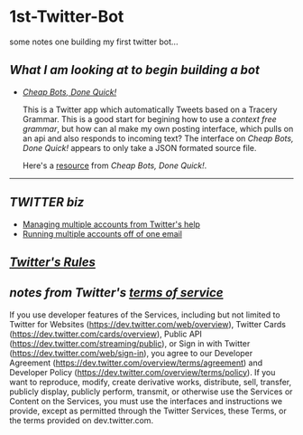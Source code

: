 # 1st-Twitter-Bot
some notes one building my first twitter bot...

## *What I am looking at to begin building a bot*
* [*Cheap Bots, Done Quick!*](https://cheapbotsdonequick.com/)
  
  This is a Twitter app which automatically Tweets based on a Tracery Grammar. This is a good start for begining how to use a *context free grammar*, but how can aI make my own posting interface, which pulls on an api and also responds to incoming text? The interface on *Cheap Bots, Done Quick!* appears to only take a JSON formated source file.  
  
  Here's a [resource](https://github.com/v21/tracerybot) from *Cheap Bots, Done Quick!*.

<!--- * allison parish learning resource on twitter bot and the nerdgarbage twitter bot reflection --->
---

## *TWITTER biz*

* [Managing multiple accounts from Twitter's help](https://help.twitter.com/en/managing-your-account/managing-multiple-twitter-accounts)
* [Running multiple accounts off of one email](http://thesocialmediaguide.com.au/how-to-setup-multiple-twitter-accounts-with-one-email-address/)


## *[Twitter's Rules](https://help.twitter.com/en/rules-and-policies/twitter-rules)*

## *notes from Twitter's [terms of service](https://twitter.com/en/tos)*

If you use developer features of the Services, including but not limited to Twitter for Websites (https://dev.twitter.com/web/overview), Twitter Cards (https://dev.twitter.com/cards/overview), Public API (https://dev.twitter.com/streaming/public), or Sign in with Twitter (https://dev.twitter.com/web/sign-in), you agree to our Developer Agreement (https://dev.twitter.com/overview/terms/agreement) and Developer Policy (https://dev.twitter.com/overview/terms/policy). If you want to reproduce, modify, create derivative works, distribute, sell, transfer, publicly display, publicly perform, transmit, or otherwise use the Services or Content on the Services, you must use the interfaces and instructions we provide, except as permitted through the Twitter Services, these Terms, or the terms provided on dev.twitter.com.

